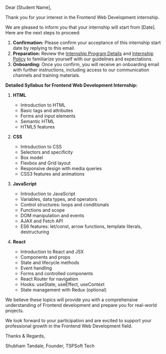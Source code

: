 Dear [Student Name],

Thank you for your interest in the Frontend Web Development internship.

We are pleased to inform you that your internship will start from [Date]. Here are the next steps to proceed:

1. **Confirmation:** Please confirm your acceptance of this internship start date by replying to this email.
2. **Preparation:** Review the [Internship Program Details](https://tspsoft.tech/internship) and [Internship Policy](https://tspsoft.tech/internship-policy) to familiarize yourself with our guidelines and expectations.
3. **Onboarding:** Once you confirm, you will receive an onboarding email with further instructions, including access to our communication channels and training materials.

**Detailed Syllabus for Frontend Web Development Internship:**

1. **HTML**
   - Introduction to HTML
   - Basic tags and attributes
   - Forms and input elements
   - Semantic HTML
   - HTML5 features

2. **CSS**
   - Introduction to CSS
   - Selectors and specificity
   - Box model
   - Flexbox and Grid layout
   - Responsive design with media queries
   - CSS3 features and animations

3. **JavaScript**
   - Introduction to JavaScript
   - Variables, data types, and operators
   - Control structures: loops and conditionals
   - Functions and scope
   - DOM manipulation and events
   - AJAX and Fetch API
   - ES6 features: let/const, arrow functions, template literals, destructuring

4. **React**
   - Introduction to React and JSX
   - Components and props
   - State and lifecycle methods
   - Event handling
   - Forms and controlled components
   - React Router for navigation
   - Hooks: useState, useEffect, useContext
   - State management with Redux (optional)

We believe these topics will provide you with a comprehensive understanding of Frontend development and prepare you for real-world projects.

We look forward to your participation and are excited to support your professional growth in the Frontend Web Development field.

Thanks & Regards,

Shubham Tandale,
Founder,
TSPSoft Tech